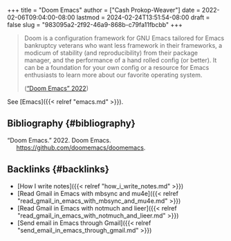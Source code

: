 +++
title = "Doom Emacs"
author = ["Cash Prokop-Weaver"]
date = 2022-02-06T09:04:00-08:00
lastmod = 2024-02-24T13:51:54-08:00
draft = false
slug = "983095a2-2f92-46a9-868b-c79fa11fbcbb"
+++

> Doom is a configuration framework for GNU Emacs tailored for Emacs bankruptcy veterans who want less framework in their frameworks, a modicum of stability (and reproducibility) from their package manager, and the performance of a hand rolled config (or better). It can be a foundation for your own config or a resource for Emacs enthusiasts to learn more about our favorite operating system.
>
> (<a href="#citeproc_bib_item_1">“Doom Emacs” 2022</a>)

See [Emacs]({{< relref "emacs.md" >}}).


## Bibliography {#bibliography}

<style>.csl-entry{text-indent: -1.5em; margin-left: 1.5em;}</style><div class="csl-bib-body">
  <div class="csl-entry"><a id="citeproc_bib_item_1"></a>“Doom Emacs.” 2022. Doom Emacs. <a href="https://github.com/doomemacs/doomemacs">https://github.com/doomemacs/doomemacs</a>.</div>
</div>


## Backlinks {#backlinks}

-   [How I write notes]({{< relref "how_i_write_notes.md" >}})
-   [Read Gmail in Emacs with mbsync and mu4e]({{< relref "read_gmail_in_emacs_with_mbsync_and_mu4e.md" >}})
-   [Read Gmail in Emacs with notmuch and lieer]({{< relref "read_gmail_in_emacs_with_notmuch_and_lieer.md" >}})
-   [Send email in Emacs through Gmail]({{< relref "send_email_in_emacs_through_gmail.md" >}})
